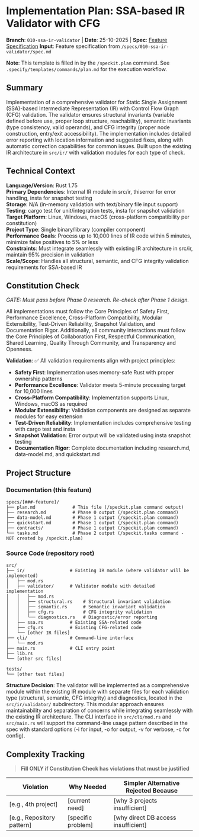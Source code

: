# Implementation Plan: SSA-based IR Validator with CFG

**Branch**: `010-ssa-ir-validator` | **Date**: 25-10-2025 | **Spec**: [Feature Specification](spec.md)
**Input**: Feature specification from `/specs/010-ssa-ir-validator/spec.md`

**Note**: This template is filled in by the `/speckit.plan` command. See `.specify/templates/commands/plan.md` for the execution workflow.

## Summary

Implementation of a comprehensive validator for Static Single Assignment (SSA)-based Intermediate Representation (IR) with Control Flow Graph (CFG) validation. The validator ensures structural invariants (variable defined before use, proper loop structure, reachability), semantic invariants (type consistency, valid operands), and CFG integrity (proper node construction, entry/exit accessibility). The implementation includes detailed error reporting with location information and suggested fixes, along with automatic correction capabilities for common issues. Built upon the existing IR architecture in `src/ir/` with validation modules for each type of check.

## Technical Context

**Language/Version**: Rust 1.75  
**Primary Dependencies**: Internal IR module in src/ir, thiserror for error handling, insta for snapshot testing  
**Storage**: N/A (in-memory validation with text/binary file input support)  
**Testing**: cargo test for unit/integration tests, insta for snapshot validation  
**Target Platform**: Linux, Windows, macOS (cross-platform compatibility per constitution)  
**Project Type**: Single binary/library (compiler component)  
**Performance Goals**: Process up to 10,000 lines of IR code within 5 minutes, minimize false positives to 5% or less  
**Constraints**: Must integrate seamlessly with existing IR architecture in src/ir, maintain 95% precision in validation  
**Scale/Scope**: Handles all structural, semantic, and CFG integrity validation requirements for SSA-based IR

## Constitution Check

*GATE: Must pass before Phase 0 research. Re-check after Phase 1 design.*

All implementations must follow the Core Principles of Safety First, Performance Excellence, Cross-Platform Compatibility, Modular Extensibility, Test-Driven Reliability, Snapshot Validation, and Documentation Rigor. Additionally, all community interactions must follow the Core Principles of Collaboration First, Respectful Communication, Shared Learning, Quality Through Community, and Transparency and Openness.

**Validation**: ✅ All validation requirements align with project principles:
- **Safety First**: Implementation uses memory-safe Rust with proper ownership patterns
- **Performance Excellence**: Validator meets 5-minute processing target for 10,000 lines
- **Cross-Platform Compatibility**: Implementation supports Linux, Windows, macOS as required
- **Modular Extensibility**: Validation components are designed as separate modules for easy extension
- **Test-Driven Reliability**: Implementation includes comprehensive testing with cargo test and insta
- **Snapshot Validation**: Error output will be validated using insta snapshot testing
- **Documentation Rigor**: Complete documentation including research.md, data-model.md, and quickstart.md

## Project Structure

### Documentation (this feature)

```text
specs/[###-feature]/
├── plan.md              # This file (/speckit.plan command output)
├── research.md          # Phase 0 output (/speckit.plan command)
├── data-model.md        # Phase 1 output (/speckit.plan command)
├── quickstart.md        # Phase 1 output (/speckit.plan command)
├── contracts/           # Phase 1 output (/speckit.plan command)
└── tasks.md             # Phase 2 output (/speckit.tasks command - NOT created by /speckit.plan)
```

### Source Code (repository root)

```text
src/
├── ir/                 # Existing IR module (where validator will be implemented)
│   ├── mod.rs
│   ├── validator/      # Validator module with detailed implementation
│   │   ├── mod.rs
│   │   ├── structural.rs    # Structural invariant validation
│   │   ├── semantic.rs      # Semantic invariant validation  
│   │   ├── cfg.rs           # CFG integrity validation
│   │   └── diagnostics.rs   # Diagnostic/error reporting
│   ├── ssa.rs          # Existing SSA-related code
│   ├── cfg.rs          # Existing CFG-related code
│   └── [other IR files]
├── cli/                # Command-line interface
│   └── mod.rs
├── main.rs             # CLI entry point
├── lib.rs
└── [other src files]

tests/
└── [other test files]
```

**Structure Decision**: The validator will be implemented as a comprehensive module within the existing IR module with separate files for each validation type (structural, semantic, CFG integrity) and diagnostics, located in the `src/ir/validator/` subdirectory. This modular approach ensures maintainability and separation of concerns while integrating seamlessly with the existing IR architecture. The CLI interface in `src/cli/mod.rs` and `src/main.rs` will support the command-line usage pattern described in the spec with standard options (-i for input, -o for output, -v for verbose, -c for config).

## Complexity Tracking

> **Fill ONLY if Constitution Check has violations that must be justified**

| Violation | Why Needed | Simpler Alternative Rejected Because |
|-----------|------------|-------------------------------------|
| [e.g., 4th project] | [current need] | [why 3 projects insufficient] |
| [e.g., Repository pattern] | [specific problem] | [why direct DB access insufficient] |
